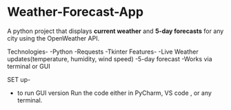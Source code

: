 # Weather-Forecast-App
A python project that displays **current weather** and **5-day forecasts** for any city using the OpenWeather API.

Technologies-
-Python
-Requests
-Tkinter
Features-
-Live Weather updates(temperature, humidity, wind speed)
-5-day forecast
-Works via terminal or GUI

SET up-
- to run GUI version Run the code either in PyCharm, VS code , or any terminal.
  
